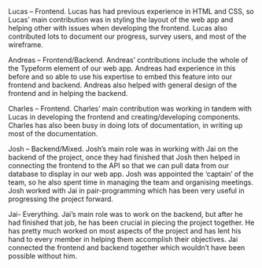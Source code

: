 Lucas – Frontend. Lucas has had previous experience in HTML and CSS, so Lucas’ main contribution was in styling the layout of 
the web app and helping other with issues when developing the frontend. Lucas also contributed lots to document our progress, 
survey users, and most of the wireframe.

Andreas – Frontend/Backend. Andreas’ contributions include the whole of the Typeform element of our web app. Andreas had 
experience in this before and so able to use his expertise to embed this feature into our frontend and backend. Andreas also 
helped with general design of the frontend and in helping the backend.

Charles – Frontend. Charles’ main contribution was working in tandem with Lucas in developing the frontend and 
creating/developing components. Charles has also been busy in doing lots of documentation, in writing up most of the 
documentation.

Josh – Backend/Mixed. Josh’s main role was in working with Jai on the backend of the project, once they had finished that Josh 
then helped in connecting the frontend to the API so that we can pull data from our database to display in our web app. Josh 
was appointed the ‘captain’ of the team, so he also spent time in managing the team and organising meetings. Josh worked with 
Jai in pair-programming which has been very useful in progressing the project forward.

Jai- Everything. Jai’s main role was to work on the backend, but after he had finished that job, he has been crucial in 
piecing the project together. He has pretty much worked on most aspects of the project and has lent his hand to every member 
in helping them accomplish their objectives. Jai connected the frontend and backend together which wouldn’t have been possible 
without him.



